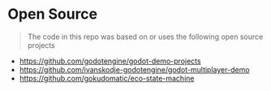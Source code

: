 # Open Source

> The code in this repo was based on or uses the following open source projects

* https://github.com/godotengine/godot-demo-projects
* https://github.com/ivanskodje-godotengine/godot-multiplayer-demo
* https://github.com/gokudomatic/eco-state-machine